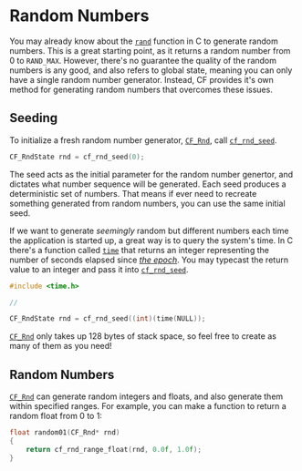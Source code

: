 # Random Numbers

You may already know about the [`rand`](https://en.cppreference.com/w/c/numeric/random/rand) function in C to generate random numbers. This is a great starting point, as it returns a random number from 0 to `RAND_MAX`. However, there's no guarantee the quality of the random numbers is any good, and also refers to global state, meaning you can only have a single random number generator. Instead, CF provides it's own method for generating random numbers that overcomes these issues.

## Seeding

To initialize a fresh random number generator, [`CF_Rnd`](../random/cf_rnd.md), call [`cf_rnd_seed`](../random/cf_rnd_seed.md).

```cpp
CF_RndState rnd = cf_rnd_seed(0);
```

The seed acts as the initial parameter for the random number genertor, and dictates what number sequence will be generated. Each seed produces a deterministic set of numbers. That means if ever need to recreate something generated from random numbers, you can use the same initial seed.

If we want to generate _seemingly_ random but different numbers each time the application is started up, a great way is to query the system's time. In C there's a function called [`time`](https://en.cppreference.com/w/c/chrono/time) that returns an integer representing the number of seconds elapsed since [_the epoch_](https://en.wikipedia.org/wiki/Epoch_(computing)). You may typecast the return value to an integer and pass it into [`cf_rnd_seed`](../random/cf_rnd_seed.md).

```cpp
#include <time.h>

//

CF_RndState rnd = cf_rnd_seed((int)(time(NULL));
```

[`CF_Rnd`](../random/cf_rnd.md) only takes up 128 bytes of stack space, so feel free to create as many of them as you need!

## Random Numbers

[`CF_Rnd`](../random/cf_rnd.md) can generate random integers and floats, and also generate them within specified ranges. For example, you can make a function to return a random float from 0 to 1:

```cpp
float random01(CF_Rnd* rnd)
{
	return cf_rnd_range_float(rnd, 0.0f, 1.0f);
}
```
